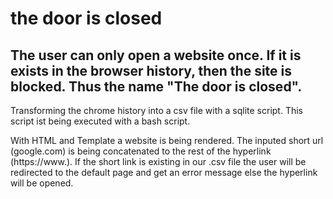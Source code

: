 # the door is closed

## The user can only open a website once. If it is exists in the browser history, then the site is blocked. Thus the name "The door is closed".

Transforming the chrome history into a csv file with a sqlite script.
This script ist being executed with a bash script.

With HTML and Template a website is being rendered. The inputed short url (google.com) is being concatenated to the rest of the hyperlink (https://www.). If the short link is existing in our .csv file the user will be redirected to the default page and get an error message else the hyperlink will be opened.
